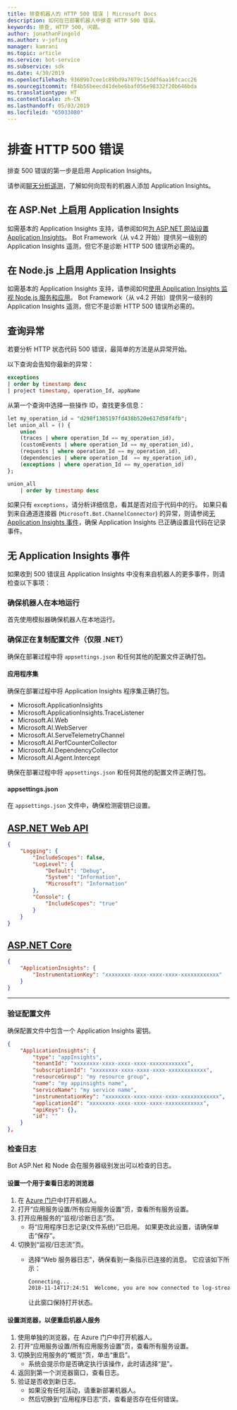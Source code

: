 ```yaml
---
title: 排查机器人的 HTTP 500 错误 | Microsoft Docs
description: 如何在已部署机器人中排查 HTTP 500 错误。
keywords: 排查, HTTP 500, 问题。
author: jonathanFingold
ms.author: v-jofing
manager: kamrani
ms.topic: article
ms.service: bot-service
ms.subservice: sdk
ms.date: 4/30/2019
ms.openlocfilehash: 93689b7cee1c89bd9a7079c15ddf6aa16fcacc26
ms.sourcegitcommit: f84b56beecd41debe6baf056e98332f20b646bda
ms.translationtype: HT
ms.contentlocale: zh-CN
ms.lasthandoff: 05/03/2019
ms.locfileid: "65033080"
---
```

# <a name="troubleshoot-http-500-errors"></a>排查 HTTP 500 错误

排查 500 错误的第一步是启用 Application Insights。

<!-- TODO: Add links back in once there's a fresh AppInsights sample.
The luis-with-appinsights ([C# sample](https://aka.ms/cs-luis-with-appinsights-sample) / [JS sample](https://aka.ms/js-luis-with-appinsights-sample)) and qna-with-appinsights ([C# sample](https://aka.ms/qna-with-appinsights) / [JS sample](https://aka.ms/js-qna-with-appinsights-sample)) samples demonstrate bots that support Azure Application Insights.
-->
请参阅[聊天分析遥测](https://aka.ms/botframeworkanalytics)，了解如何向现有的机器人添加 Application Insights。

## <a name="enable-application-insights-on-aspnet"></a>在 ASP.Net 上启用 Application Insights

如需基本的 Application Insights 支持，请参阅如何[为 ASP.NET 网站设置 Application Insights](https://docs.microsoft.com/azure/application-insights/app-insights-asp-net)。 Bot Framework（从 v4.2 开始）提供另一级别的 Application Insights 遥测，但它不是诊断 HTTP 500 错误所必需的。

## <a name="enable-application-insights-on-nodejs"></a>在 Node.js 上启用 Application Insights

如需基本的 Application Insights 支持，请参阅如何[使用 Application Insights 监视 Node.js 服务和应用](https://docs.microsoft.com/azure/azure-monitor/learn/nodejs-quick-start)。 Bot Framework（从 v4.2 开始）提供另一级别的 Application Insights 遥测，但它不是诊断 HTTP 500 错误所必需的。

## <a name="query-for-exceptions"></a>查询异常

若要分析 HTTP 状态代码 500 错误，最简单的方法是从异常开始。

以下查询会告知你最新的异常：

```sql
exceptions
| order by timestamp desc
| project timestamp, operation_Id, appName
```

从第一个查询中选择一些操作 ID，查找更多信息：

```sql
let my_operation_id = "d298f1385197fd438b520e617d58f4fb";
let union_all = () {
    union
    (traces | where operation_Id == my_operation_id),
    (customEvents | where operation_Id == my_operation_id),
    (requests | where operation_Id == my_operation_id),
    (dependencies | where operation_Id  == my_operation_id),
    (exceptions | where operation_Id == my_operation_id)
};

union_all
    | order by timestamp desc
```

如果只有 `exceptions`，请分析详细信息，看其是否对应于代码中的行。 如果只看到来自通道连接器 (`Microsoft.Bot.ChannelConnector`) 的异常，则请参阅[无 Application Insights 事件](#no-application-insights-events)，确保 Application Insights 已正确设置且代码在记录事件。

## <a name="no-application-insights-events"></a>无 Application Insights 事件

如果收到 500 错误且 Application Insights 中没有来自机器人的更多事件，则请检查以下事项：

### <a name="ensure-bot-runs-locally"></a>确保机器人在本地运行

首先使用模拟器确保机器人在本地运行。

### <a name="ensure-configuration-files-are-being-copied-net-only"></a>确保正在复制配置文件（仅限 .NET）

确保在部署过程中将 `appsettings.json` 和任何其他的配置文件正确打包。

#### <a name="application-assemblies"></a>应用程序集

确保在部署过程中将 Application Insights 程序集正确打包。

- Microsoft.ApplicationInsights
- Microsoft.ApplicationInsights.TraceListener
- Microsoft.AI.Web
- Microsoft.AI.WebServer
- Microsoft.AI.ServeTelemetryChannel
- Microsoft.AI.PerfCounterCollector
- Microsoft.AI.DependencyCollector
- Microsoft.AI.Agent.Intercept

确保在部署过程中将 `appsettings.json` 和任何其他的配置文件正确打包。

#### <a name="appsettingsjson"></a>appsettings.json

在 `appsettings.json` 文件中，确保检测密钥已设置。

## <a name="aspnet-web-apitabdotnetwebapi"></a>[ASP.NET Web API](#tab/dotnetwebapi)

```json
{
    "Logging": {
        "IncludeScopes": false,
        "LogLevel": {
            "Default": "Debug",
            "System": "Information",
            "Microsoft": "Information"
        },
        "Console": {
            "IncludeScopes": "true"
        }
    }
}
```

## <a name="aspnet-coretabdotnetcore"></a>[ASP.NET Core](#tab/dotnetcore)

```json
{
    "ApplicationInsights": {
        "InstrumentationKey": "xxxxxxxx-xxxx-xxxx-xxxx-xxxxxxxxxxxx"
    }
}
```

---

### <a name="verify-config-file"></a>验证配置文件

确保配置文件中包含一个 Application Insights 密钥。

```json
{
    "ApplicationInsights": {
        "type": "appInsights",
        "tenantId": "xxxxxxxx-xxxx-xxxx-xxxx-xxxxxxxxxxxx",
        "subscriptionId": "xxxxxxxx-xxxx-xxxx-xxxx-xxxxxxxxxxxx",
        "resourceGroup": "my resource group",
        "name": "my appinsights name",
        "serviceName": "my service name",
        "instrumentationKey": "xxxxxxxx-xxxx-xxxx-xxxx-xxxxxxxxxxxx",
        "applicationId": "xxxxxxxx-xxxx-xxxx-xxxx-xxxxxxxxxxxx",
        "apiKeys": {},
        "id": ""
    }
},
```

### <a name="check-logs"></a>检查日志

Bot ASP.Net 和 Node 会在服务器级别发出可以检查的日志。

#### <a name="set-up-a-browser-to-watch-your-logs"></a>设置一个用于查看日志的浏览器

1. 在 [Azure 门户](http://portal.azure.com/)中打开机器人。
1. 打开“应用服务设置/所有应用服务设置”页，查看所有服务设置。
1. 打开应用服务的“监视/诊断日志”页。
   - 将“应用程序日志记录(文件系统)”已启用。 如果更改此设置，请确保单击“保存”。
1. 切换到“监视/日志流”页。
   - 选择“Web 服务器日志”，确保看到一条指示已连接的消息。 它应该如下所示：

     ```bash
     Connecting...
     2018-11-14T17:24:51  Welcome, you are now connected to log-streaming service.
     ```

     让此窗口保持打开状态。

#### <a name="set-up-browser-to-restart-your-bot-service"></a>设置浏览器，以便重启机器人服务

1. 使用单独的浏览器，在 Azure 门户中打开机器人。
1. 打开“应用服务设置/所有应用服务设置”页，查看所有服务设置。
1. 切换到应用服务的“概览”页，单击“重启”。
   - 系统会提示你是否确定执行该操作，此时请选择“是”。
1. 返回到第一个浏览器窗口，查看日志。
1. 验证是否收到新日志。
   - 如果没有任何活动，请重新部署机器人。
   - 然后切换到“应用程序日志”页，查看是否存在任何错误。
